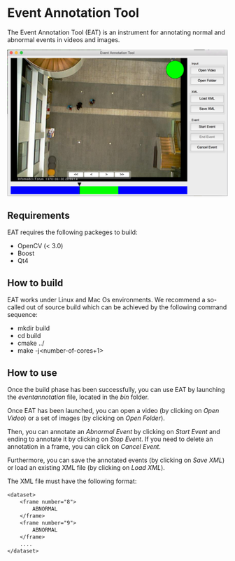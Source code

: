 # Event Annotation Tool
The Event Annotation Tool (EAT) is an instrument for annotating normal and abnormal events in videos and images.

![Event Annotation Tool](/images/eat.png)

## Requirements

EAT requires the following packeges to build:

* OpenCV (< 3.0)
* Boost
* Qt4

## How to build

EAT works under Linux and Mac Os environments. We recommend a so-called out of source build 
which can be achieved by the following command sequence:

* mkdir build
* cd build
* cmake ../
* make -j\<number-of-cores+1\>

## How to use

Once the build phase has been successfully, you can use EAT by launching the _eventannotation_
file, located in the _bin_ folder.

Once EAT has been launched, you can open a video (by clicking on _Open Video_) or a set
of images (by clicking on _Open Folder_). 

Then, you can annotate an _Abnormal Event_ by clicking on _Start Event_ and ending to annotate it
by clicking on _Stop Event_.
If you need to delete an annotation in a frame, you can click on _Cancel Event_.

Furthermore, you can save the annotated events (by clicking on _Save XML_) or load an existing
XML file (by clicking on _Load XML_).

The XML file must have the following format:

```<?xml version="1.0" encoding="utf-8"?>
<dataset>
	<frame number="8">
		ABNORMAL
	</frame>
	<frame number="9">
		ABNORMAL
	</frame>
	....
</dataset>
```
